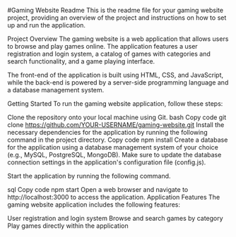 #Gaming Website Readme
This is the readme file for your gaming website project, providing an overview of the project and instructions on how to set up and run the application.

Project Overview
The gaming website is a web application that allows users to browse and play games online. The application features a user registration and login system, a catalog of games with categories and search functionality, and a game playing interface.

The front-end of the application is built using HTML, CSS, and JavaScript, while the back-end is powered by a server-side programming language and a database management system.

Getting Started
To run the gaming website application, follow these steps:

Clone the repository onto your local machine using Git.
bash
Copy code
git clone https://github.com/YOUR-USERNAME/gaming-website.git
Install the necessary dependencies for the application by running the following command in the project directory.
Copy code
npm install
Create a database for the application using a database management system of your choice (e.g., MySQL, PostgreSQL, MongoDB). Make sure to update the database connection settings in the application's configuration file (config.js).

Start the application by running the following command.

sql
Copy code
npm start
Open a web browser and navigate to http://localhost:3000 to access the application.
Application Features
The gaming website application includes the following features:

User registration and login system
Browse and search games by category
Play games directly within the application
